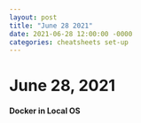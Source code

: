 ```yaml
---
layout: post
title: "June 28 2021"
date: 2021-06-28 12:00:00 -0000
categories: cheatsheets set-up
---
```


# June 28, 2021

#### Docker in Local OS



